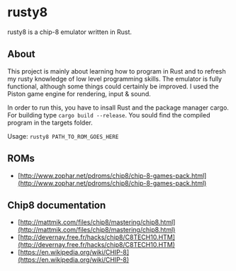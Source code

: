 # rusty8

rusty8 is a chip-8 emulator written in Rust.  

## About
This project is mainly about learning how to program in Rust and to refresh my rusty knowledge of low level
programming skills. 
The emulator is fully functional, although some things could certainly be improved.
I used the Piston game engine for rendering, input & sound.

In order to run this, you have to insall Rust and the package manager cargo.
For building type `cargo build --release`. You sould find the compiled program in the targets folder.

Usage: `rusty8 PATH_TO_ROM_GOES_HERE`

## ROMs
- [http://www.zophar.net/pdroms/chip8/chip-8-games-pack.html](http://www.zophar.net/pdroms/chip8/chip-8-games-pack.html)

## Chip8 documentation 
- [http://mattmik.com/files/chip8/mastering/chip8.html](http://mattmik.com/files/chip8/mastering/chip8.html)
- [http://devernay.free.fr/hacks/chip8/C8TECH10.HTM](http://devernay.free.fr/hacks/chip8/C8TECH10.HTM)
- [https://en.wikipedia.org/wiki/CHIP-8](https://en.wikipedia.org/wiki/CHIP-8)




